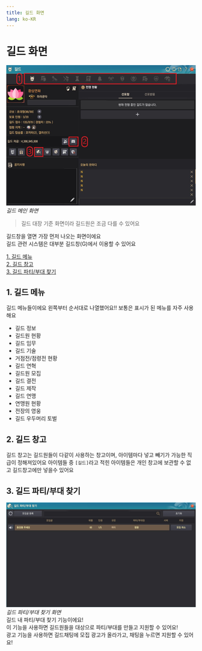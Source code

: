 ```yaml
---
title: 길드 화면
lang: ko-KR
---
```

# 길드 화면
![길드화면-메인](./guild-window-main.jpg)*길드 메인 화면*
> 길드 대장 기준 화면이라 길드원은 조금 다를 수 있어요

길드창을 열면 가장 먼저 나오는 화면이에요\
길드 관련 시스템은 대부분 길드창(G)에서 이용할 수 있어요

[1. 길드 메뉴](#_1-길드-메뉴)\
[2. 길드 창고](#_2-길드-창고)\
[3. 길드 파티/부대 찾기](#_3-길드-파티-부대-찾기)

## 1. 길드 메뉴
길드 메뉴들이에요 왼쪽부터 순서대로 나열했어요!!
보통은 <Badge type="tip" text="사용" vertical="middle"/> 표시가 된 메뉴를 자주 사용해요
 - 길드 정보 <Badge type="tip" text="사용" vertical="middle"/>
 - 길드원 현황 <Badge type="tip" text="사용" vertical="middle"/>
 - 길드 임무 <Badge type="tip" text="사용" vertical="middle"/>
 - 길드 기술
 - 거점전/점령전 현황
 - 길드 연혁
 - 길드원 모집
 - 길드 결전
 - 길드 제작
 - 길드 연맹
 - 연맹원 현황
 - 전장의 영웅
 - 길드 우두머리 토벌 <Badge type="tip" text="사용" vertical="middle"/>

## 2. 길드 창고
길드 창고는 길드원들이 다같이 사용하는 창고이며, 아이템마다 넣고 빼기가 가능한 직급이 정해져있어요
아이템들 중 `[길드]`라고 적힌 아이템들은 개인 창고에 보관할 수 없고 길드창고에만 넣을수 있어요

## 3. 길드 파티/부대 찾기
![길드창-메인](./guild-party.jpg)*길드 파티/부대 찾기 화면*\
길드 내 파티/부대 찾기 기능이에요!\
이 기능을 사용하면 길드원들을 대상으로 파티/부대를 만들고 지원할 수 있어요!\
광고 기능을 사용하면 길드채팅에 모집 광고가 올라가고, 채팅을 누르면 지원할 수 있어요!

